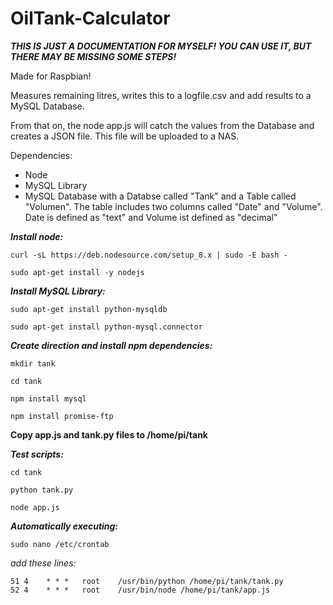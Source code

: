 # OilTank-Calculator

***THIS IS JUST A DOCUMENTATION FOR MYSELF! YOU CAN USE IT, BUT THERE MAY BE MISSING SOME STEPS!***


Made for Raspbian!

Measures remaining litres, writes this to a logfile.csv and add results to a MySQL Database.

From that on, the node app.js will catch the values from the Database and creates a JSON file. This file will be uploaded to a NAS.

Dependencies:

- Node
- MySQL Library
- MySQL Database with a Databse called "Tank" and a Table called "Volumen". The table includes two columns called "Date" and "Volume". Date is defined as "text" and Volume ist defined as "decimal"


***Install node:***

```curl -sL https://deb.nodesource.com/setup_8.x | sudo -E bash -```

```sudo apt-get install -y nodejs```


***Install MySQL Library:***

```sudo apt-get install python-mysqldb```

```sudo apt-get install python-mysql.connector```


***Create direction and install npm dependencies:***

```mkdir tank```

```cd tank```

```npm install mysql```

```npm install promise-ftp```



**Copy app.js and tank.py files to /home/pi/tank**

***Test scripts:***

```cd tank```

```python tank.py```

```node app.js```




***Automatically executing:***

```sudo nano /etc/crontab```

*add these lines:*

```
51 4    * * *   root    /usr/bin/python /home/pi/tank/tank.py
52 4    * * *   root    /usr/bin/node /home/pi/tank/app.js
```


